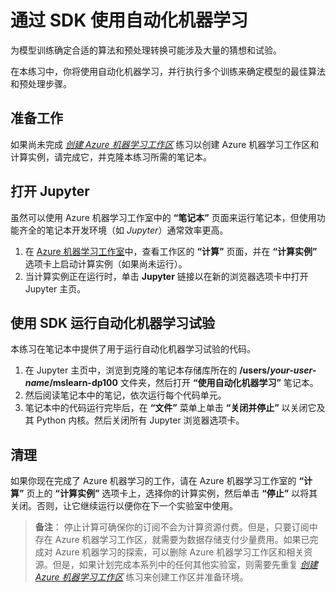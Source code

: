 ﻿---
lab:
    title: '通过 SDK 使用自动化机器学习'
---
# 通过 SDK 使用自动化机器学习

为模型训练确定合适的算法和预处理转换可能涉及大量的猜想和试验。

在本练习中，你将使用自动化机器学习，并行执行多个训练来确定模型的最佳算法和预处理步骤。

## 准备工作

如果尚未完成 *[创建 Azure 机器学习工作区](01-create-a-workspace.md)* 练习以创建 Azure 机器学习工作区和计算实例，请完成它，并克隆本练习所需的笔记本。

## 打开 Jupyter

虽然可以使用 Azure 机器学习工作室中的 **“笔记本”** 页面来运行笔记本，但使用功能齐全的笔记本开发环境（如 *Jupyter*）通常效率更高。

1. 在 [Azure 机器学习工作室](https://ml.azure.com)中，查看工作区的 **“计算”** 页面，并在 **“计算实例”** 选项卡上启动计算实例（如果尚未运行）。
2. 当计算实例正在运行时，单击 **Jupyter** 链接以在新的浏览器选项卡中打开 Jupyter 主页。

## 使用 SDK 运行自动化机器学习试验

本练习在笔记本中提供了用于运行自动化机器学习试验的代码。

1. 在 Jupyter 主页中，浏览到克隆的笔记本存储库所在的 **/users/*your-user-name*/mslearn-dp100** 文件夹，然后打开 **“使用自动化机器学习”** 笔记本。
2. 然后阅读笔记本中的笔记，依次运行每个代码单元。
3. 笔记本中的代码运行完毕后，在 **“文件”** 菜单上单击 **“关闭并停止”** 以关闭它及其 Python 内核。然后关闭所有 Jupyter 浏览器选项卡。

## 清理

如果你现在完成了 Azure 机器学习的工作，请在 Azure 机器学习工作室的 **“计算”** 页上的 **“计算实例”** 选项卡上，选择你的计算实例，然后单击 **“停止”** 以将其关闭。否则，让它继续运行以便你在下一个实验室中使用。

> **备注**： 停止计算可确保你的订阅不会为计算资源付费。但是，只要订阅中存在 Azure 机器学习工作区，就需要为数据存储支付少量费用。如果已完成对 Azure 机器学习的探索，可以删除 Azure 机器学习工作区和相关资源。但是，如果计划完成本系列中的任何其他实验室，则需要先重复 *[创建 Azure 机器学习工作区](01-create-a-workspace.md)* 练习来创建工作区并准备环境。